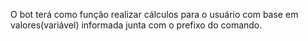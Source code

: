 O bot terá como função realizar cálculos para o usuário com base em valores(variável) informada junta com o prefixo do comando.